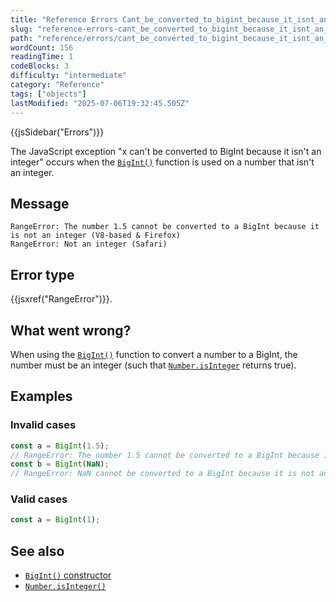 ```yaml
---
title: "Reference Errors Cant_be_converted_to_bigint_because_it_isnt_an_integer"
slug: "reference-errors-cant_be_converted_to_bigint_because_it_isnt_an_integer"
path: "reference/errors/cant_be_converted_to_bigint_because_it_isnt_an_integer/index.md"
wordCount: 156
readingTime: 1
codeBlocks: 3
difficulty: "intermediate"
category: "Reference"
tags: ["objects"]
lastModified: "2025-07-06T19:32:45.505Z"
---
```



{{jsSidebar("Errors")}}

The JavaScript exception "x can't be converted to BigInt because it isn't an integer" occurs when the [`BigInt()`](/en-US/docs/Web/JavaScript/Reference/Global_Objects/BigInt/BigInt) function is used on a number that isn't an integer.

## Message

```plain
RangeError: The number 1.5 cannot be converted to a BigInt because it is not an integer (V8-based & Firefox)
RangeError: Not an integer (Safari)
```

## Error type

{{jsxref("RangeError")}}.

## What went wrong?

When using the [`BigInt()`](/en-US/docs/Web/JavaScript/Reference/Global_Objects/BigInt/BigInt) function to convert a number to a BigInt, the number must be an integer (such that [`Number.isInteger`](/en-US/docs/Web/JavaScript/Reference/Global_Objects/Number/isInteger) returns true).

## Examples

### Invalid cases

```js example-bad
const a = BigInt(1.5);
// RangeError: The number 1.5 cannot be converted to a BigInt because it is not an integer
const b = BigInt(NaN);
// RangeError: NaN cannot be converted to a BigInt because it is not an integer
```

### Valid cases

```js example-good
const a = BigInt(1);
```

## See also

- [`BigInt()` constructor](/en-US/docs/Web/JavaScript/Reference/Global_Objects/BigInt/BigInt)
- [`Number.isInteger()`](/en-US/docs/Web/JavaScript/Reference/Global_Objects/Number/isInteger)
